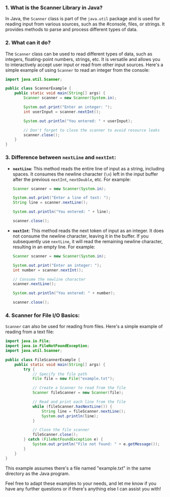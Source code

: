 
### 1. What is the Scanner Library in Java?

In Java, the `Scanner` class is part of the `java.util` package and is used for reading input from various sources, such as the #console, files, or strings. It provides methods to parse and process different types of data.

### 2. What can it do?

The `Scanner` class can be used to read different types of data, such as integers, floating-point numbers, strings, etc. It is versatile and allows you to interactively accept user input or read from other input sources. Here's a simple example of using `Scanner` to read an integer from the console:

```java
import java.util.Scanner;

public class ScannerExample {
    public static void main(String[] args) {
        Scanner scanner = new Scanner(System.in);

        System.out.print("Enter an integer: ");
        int userInput = scanner.nextInt();

        System.out.println("You entered: " + userInput);

        // Don't forget to close the scanner to avoid resource leaks
        scanner.close();
    }
}
```

### 3. Difference between `nextLine` and `nextInt`:

- **`nextLine`**: This method reads the entire line of input as a string, including spaces. It consumes the newline character (`\n`) left in the input buffer after the previous `nextInt`, `nextDouble`, etc. For example:

    ```java
    Scanner scanner = new Scanner(System.in);

    System.out.print("Enter a line of text: ");
    String line = scanner.nextLine();

    System.out.println("You entered: " + line);

    scanner.close();
    ```

- **`nextInt`**: This method reads the next token of input as an integer. It does not consume the newline character, leaving it in the buffer. If you subsequently use `nextLine`, it will read the remaining newline character, resulting in an empty line. For example:

    ```java
    Scanner scanner = new Scanner(System.in);

    System.out.print("Enter an integer: ");
    int number = scanner.nextInt();

    // Consume the newline character
    scanner.nextLine();

    System.out.println("You entered: " + number);

    scanner.close();
    ```

### 4. Scanner for File I/O Basics:

`Scanner` can also be used for reading from files. Here's a simple example of reading from a text file:

```java
import java.io.File;
import java.io.FileNotFoundException;
import java.util.Scanner;

public class FileScannerExample {
    public static void main(String[] args) {
        try {
            // Specify the file path
            File file = new File("example.txt");

            // Create a Scanner to read from the file
            Scanner fileScanner = new Scanner(file);

            // Read and print each line from the file
            while (fileScanner.hasNextLine()) {
                String line = fileScanner.nextLine();
                System.out.println(line);
            }

            // Close the file scanner
            fileScanner.close();
        } catch (FileNotFoundException e) {
            System.out.println("File not found: " + e.getMessage());
        }
    }
}
```

This example assumes there's a file named "example.txt" in the same directory as the Java program.

Feel free to adapt these examples to your needs, and let me know if you have any further questions or if there's anything else I can assist you with!